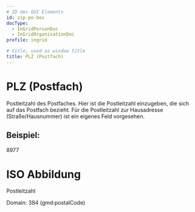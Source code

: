 ```yaml
---
# ID des GUI Elements
id: zip-po-box
docType:
  - InGridPersonDoc
  - InGridOrganisationDoc
profile: ingrid

# title, used as window title
title: PLZ (Postfach)
---
```


# PLZ (Postfach)

Postleitzahl des Postfaches. Hier ist die Postleitzahl einzugeben, die sich auf das Postfach bezieht. Für die Postleitzahl zur Hausadresse (Straße/Hausnummer) ist ein eigenes Feld vorgesehen.

## Beispiel:

8977

# ISO Abbildung

Postleitzahl

Domain: 384 (gmd:postalCode)
